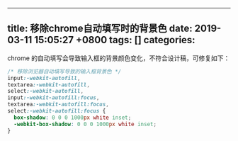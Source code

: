 
---
title: 移除chrome自动填写时的背景色
date: 2019-03-11 15:05:27 +0800
tags: []
categories: 
---
chrome 的自动填写会导致输入框的背景颜色变化，不符合设计稿，可修复如下：

```css
/* 移除浏览器自动填写导致的输入框背景色 */
input:-webkit-autofill,
textarea:-webkit-autofill,
select:-webkit-autofill,
input:-webkit-autofill:focus,
textarea:-webkit-autofill:focus,
select:-webkit-autofill:focus {
  box-shadow: 0 0 0 1000px white inset;
  -webkit-box-shadow: 0 0 0 1000px white inset;
}
```



